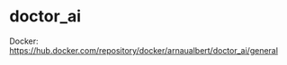 <!-- # doctor_ai

### Options for frameworks

Flask: https://flask.palletsprojects.com/en/2.2.x/

Tutorial Flask: https://pythonbasics.org/flask-tutorial-hello-world/

Django: https://www.djangoproject.com/

Tornado: https://www.tornadoweb.org/en/stable/

Bottle: https://bottlepy.org/docs/dev/

pyramid: https://trypyramid.com/

TurboGears: https://turbogears.org/

Uvicorn: https://www.uvicorn.org/

### Links AI

Natural lenguages: https://www.nltk.org/book/

WIT AI: https://github.com/wit-ai/pywit

Tutorial digit recognition: https://codelabs.developers.google.com/codelabs/tfjs-training-classfication/index.html?hl=es-419#0

Tutorial keras: https://github.com/GoogleCloudPlatform/cloudml-samples/blob/main/notebooks/tensorflow/getting-started-keras.ipynb

Tutorial keras: https://cloud.google.com/ai-platform/docs/getting-started-keras?hl=es-419

Google courses: https://developers.google.com/?hl=es-419%2F%3Fq%3Dmachine%20learning

Machine learning course: https://www.coursera.org/learn/machine-learning



### Chat GPT help


Create a neural network with TensorFlow for image recognition machine learning
Sure! Here's an example of how to create a neural network with TensorFlow for image recognition using the CIFAR-10 dataset:

First, let's import the necessary libraries:

python
Copy code
import tensorflow as tf
from tensorflow import keras
from tensorflow.keras import layers
Next, let's load the CIFAR-10 dataset:

python
Copy code
(x_train, y_train), (x_test, y_test) = keras.datasets.cifar10.load_data()
Now, let's preprocess the data by scaling the pixel values to the range [0, 1]:

python
Copy code
x_train = x_train.astype("float32") / 255.0
x_test = x_test.astype("float32") / 255.0
We also need to convert the labels to one-hot encoded vectors:

python
Copy code
num_classes = 10
y_train = keras.utils.to_categorical(y_train, num_classes)
y_test = keras.utils.to_categorical(y_test, num_classes)
Now we can create our neural network model:

python
Copy code
model = keras.Sequential(
    [
        keras.Input(shape=(32, 32, 3)),
        layers.Conv2D(32, kernel_size=(3, 3), activation="relu"),
        layers.MaxPooling2D(pool_size=(2, 2)),
        layers.Conv2D(64, kernel_size=(3, 3), activation="relu"),
        layers.MaxPooling2D(pool_size=(2, 2)),
        layers.Flatten(),
        layers.Dropout(0.5),
        layers.Dense(num_classes, activation="softmax"),
    ]
)
This model consists of two convolutional layers, two max pooling layers, a flatten layer, a dropout layer, and a dense output layer with softmax activation.

Finally, we can compile and train our model:

python
Copy code
model.compile(loss="categorical_crossentropy", optimizer="adam", metrics=["accuracy"])
model.fit(x_train, y_train, batch_size=32, epochs=10, validation_data=(x_test, y_test))
This will train the model for 10 epochs and validate on the test set after each epoch. You can adjust the number of epochs, batch size, and other hyperparameters as needed.



create a dataset to load for tensorflow
Sure, here's an example of how to create a simple dataset to load for TensorFlow:

python
Copy code
import tensorflow as tf
import numpy as np

# Generate random data
x = np.random.rand(100, 2)
y = np.random.rand(100, 1)

# Create a TensorFlow dataset
dataset = tf.data.Dataset.from_tensor_slices((x, y))

# Shuffle and batch the dataset
dataset = dataset.shuffle(buffer_size=100).batch(10)

# Iterate over the dataset
for batch in dataset:
    print(batch)
In this example, we generated 100 samples of 2-dimensional input data (x) and 100 samples of 1-dimensional output data (y). We then created a TensorFlow dataset using tf.data.Dataset.from_tensor_slices() which takes a tuple of input and output data.

Next, we shuffled and batched the dataset using shuffle() and batch() methods. Finally, we iterated over the dataset using a for loop to print each batch.

You can replace the random data generation with your own data loading logic to create a dataset from your own data. Note that TensorFlow supports loading data from a variety of sources including files, databases, and network streams.




the same but with images that i have localy
Sure! Here's an example of how to create a TensorFlow dataset from local image files:

python
Copy code
import tensorflow as tf
import os

# Define the image directory and labels
image_dir = "/path/to/images"
labels = ["cat", "dog"]

# Create a list of image paths and labels
image_paths = []
image_labels = []
for label in labels:
    label_dir = os.path.join(image_dir, label)
    for image_file in os.listdir(label_dir):
        if image_file.endswith(".jpg"):
            image_path = os.path.join(label_dir, image_file)
            image_paths.append(image_path)
            image_labels.append(label)

# Create a TensorFlow dataset
dataset = tf.data.Dataset.from_tensor_slices((image_paths, image_labels))

# Define a function to load and preprocess images
def load_and_preprocess_image(image_path, label):
    image = tf.io.read_file(image_path)
    image = tf.image.decode_jpeg(image, channels=3)
    image = tf.image.resize(image, [224, 224])
    image = tf.cast(image, tf.float32) / 255.0
    return image, label

# Map the dataset with the preprocessing function
dataset = dataset.map(load_and_preprocess_image)

# Shuffle and batch the dataset
dataset = dataset.shuffle(buffer_size=1000).batch(32)

# Iterate over the dataset
for batch in dataset:
    print(batch)
In this example, we have a directory of images with two subdirectories (cat and dog) and we want to create a TensorFlow dataset from the image files.

We first create a list of image paths and labels by iterating over the subdirectories and adding each image file path to the list along with its corresponding label.

We then create a TensorFlow dataset using tf.data.Dataset.from_tensor_slices() which takes a tuple of image paths and labels.

Next, we define a function load_and_preprocess_image() to load and preprocess each image. In this function, we first read the image file using tf.io.read_file(), decode it using tf.image.decode_jpeg(), resize it to a fixed size using tf.image.resize(), and finally normalize the pixel values to the range [0, 1] using tf.cast() and division.

We then apply the load_and_preprocess_image() function to each element of the dataset using the map() method.

Finally, we shuffle and batch the dataset using shuffle() and batch() methods and iterate over the dataset using a for loop to print each batch.

You can modify the image preprocessing function and the batch size to suit your needs.

### Datasets

Medical images: https://github.com/sfikas/medical-imaging-datasets

Brain: https://www.kaggle.com/datasets/preetviradiya/brian-tumor-dataset

X-ray: https://www.kaggle.com/datasets/paultimothymooney/chest-xray-pneumonia

Fracture: https://www.kaggle.com/datasets/srinivasvishal7/fracture

Skin: https://www.kaggle.com/datasets/kmader/skin-cancer-mnist-ham10000

Skin: https://www.kaggle.com/datasets/shubhamgoel27/dermnet

Cancer: https://www.cancerimagingarchive.net/collections/

x-ray chest: https://www.kaggle.com/competitions/vinbigdata-chest-xray-abnormalities-detection/data?select=test

tuberculosis: https://www.kaggle.com/datasets/tawsifurrahman/tuberculosis-tb-chest-xray-dataset

brain: https://www.kaggle.com/datasets/mateuszbuda/lgg-mri-segmentation

brain: https://www.kaggle.com/code/boneacrabonjac/brain-tumor-classification-with-simple-cnn/input

brain: https://www.kaggle.com/code/ruslankl/brain-tumor-detection-v1-0-cnn-vgg-16/input

brain tumor: https://www.kaggle.com/datasets/sartajbhuvaji/brain-tumor-classification-mri

brain: https://www.kaggle.com/datasets/masoudnickparvar/brain-tumor-mri-dataset

### Examples

Digit recognizer (hello world ai): https://www.kaggle.com/c/digit-recognizer

Machine learning course: https://developers.google.com/machine-learning/foundational-courses?hl=es-419

Machine learning course: https://www.kaggle.com/c/titanic

Machine learning course: https://developers.google.com/machine-learning/crash-course?hl=es-419

Tutorial python: https://learn.microsoft.com/es-es/windows/python/beginners

Machine learning course: https://machinelearningmastery.com/machine-learning-in-python-step-by-step/

Machine learning cprojects: https://www.projectpro.io/article/top-10-machine-learning-projects-for-beginners-in-2021/397

Machine learning images: https://pyimagesearch.com/2019/01/14/machine-learning-in-python/

Image classification: https://www.projectpro.io/article/deep-learning-for-image-classification-in-python-with-cnn/418

NLKT courses: https://docs.google.com/document/d/1eYubSwLkpB7ZgfQVxxAwgsmAqS__BRfbMyP9qV6ngD8/edit#

image recognintion: https://codepen.io/jasonmayes/pen/POoZOG

chat ai: https://www.nltk.org/_modules/nltk/chat/eliza.html#demo

chats options: https://www.nltk.org/_modules/nltk/chat.html#chatbots

chat ai: https://towardsdatascience.com/develop-a-conversational-ai-bot-in-4-simple-steps-1b57e98372e2 -->
# doctor_ai

Docker: https://hub.docker.com/repository/docker/arnaualbert/doctor_ai/general
